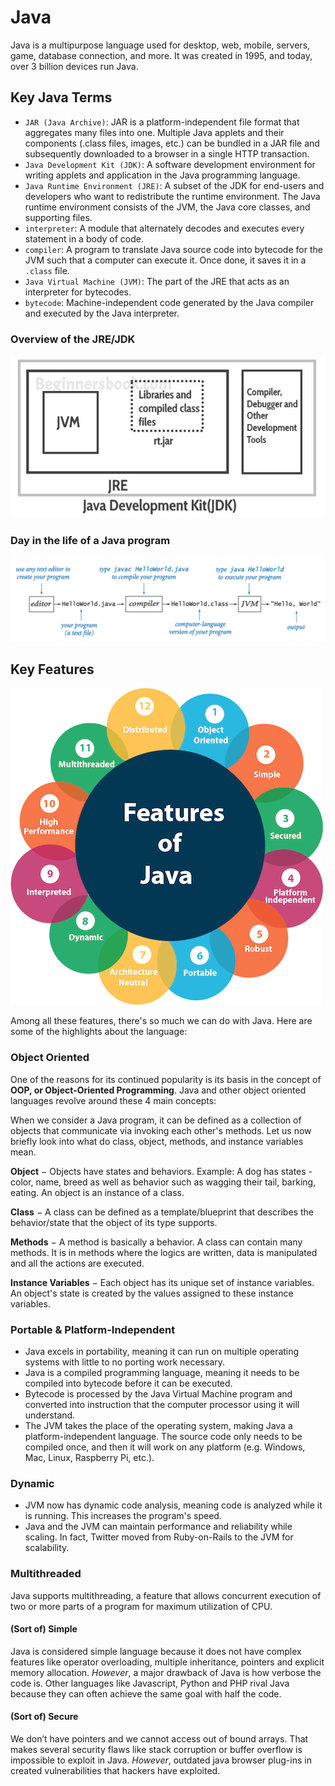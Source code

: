 # Java

Java is a multipurpose language used for desktop, web, mobile, servers, game, database connection, and more. It was created in 1995, and today, over 3 billion devices run Java.

## Key Java Terms

* `JAR (Java Archive)`: JAR is a platform-independent file format that aggregates many files into one. Multiple Java applets and their components (.class files, images, etc.) can be bundled in a JAR file and subsequently downloaded to a browser in a single HTTP transaction.
* `Java Development Kit (JDK)`: A software development environment for writing applets and application in the Java programming language.
* `Java Runtime Environment (JRE)`: A subset of the JDK for end-users and developers who want to redistribute the runtime environment. The Java runtime environment consists of the JVM, the Java core classes, and supporting files.
* `interpreter`: A module that alternately decodes and executes every statement in a body of code.
* `compiler`: A program to translate Java source code into bytecode for the JVM such that a computer can execute it. Once done, it saves it in a `.class` file.
* `Java Virtual Machine (JVM)`: The part of the JRE that acts as an interpreter for bytecodes.
* `bytecode`: Machine-independent code generated by the Java compiler and executed by the Java interpreter.

### Overview of the JRE/JDK

![jdk](/assets/jdk.jpg)

### Day in the life of a Java program

![developing](/assets/developing.png)

## Key Features

![features](/assets/java-features.png)

Among all these features, there's so much we can do with Java. Here are some of the highlights about the language:

### Object Oriented

One of the reasons for its continued popularity is its basis in the concept of **OOP, or Object-Oriented Programming**. Java and other object oriented languages revolve around these 4 main concepts:

When we consider a Java program, it can be defined as a collection of objects that communicate via invoking each other's methods. Let us now briefly look into what do class, object, methods, and instance variables mean.

**Object** − Objects have states and behaviors. Example: A dog has states - color, name, breed as well as behavior such as wagging their tail, barking, eating. An object is an instance of a class.

**Class** − A class can be defined as a template/blueprint that describes the behavior/state that the object of its type supports.

**Methods** − A method is basically a behavior. A class can contain many methods. It is in methods where the logics are written, data is manipulated and all the actions are executed.

**Instance Variables** − Each object has its unique set of instance variables. An object's state is created by the values assigned to these instance variables.

### Portable & Platform-Independent

* Java excels in portability, meaning it can run on multiple operating systems with little to no porting work necessary.
* Java is a compiled programming language, meaning it needs to be compiled into bytecode before it can be executed.
* Bytecode is processed by the Java Virtual Machine program and converted into instruction that the computer processor using it will understand.
* The JVM takes the place of the operating system, making Java a platform-independent language. The source code only needs to be compiled once, and then it will work on any platform (e.g. Windows, Mac, Linux, Raspberry Pi, etc.).


### Dynamic
* JVM now has dynamic code analysis, meaning code is analyzed while it is running. This increases the program's speed. 
* Java and the JVM can maintain performance and reliability while scaling. In fact, Twitter moved from Ruby-on-Rails to the JVM for scalability.

### Multithreaded
Java supports multithreading, a feature that allows concurrent execution of two or more parts of a program for maximum utilization of CPU.

#### (Sort of) Simple
Java is considered simple language because it does not have complex features like operator overloading, multiple inheritance, pointers and explicit memory allocation. *However*, a major drawback of Java is how verbose the code is. Other languages like Javascript, Python and PHP rival Java because they can often achieve the same goal with half the code.

#### (Sort of) Secure
We don’t have pointers and we cannot access out of bound arrays. That makes several security flaws like stack corruption or buffer overflow is impossible to exploit in Java. *However*, outdated java browser plug-ins in created vulnerabilities that hackers have exploited.